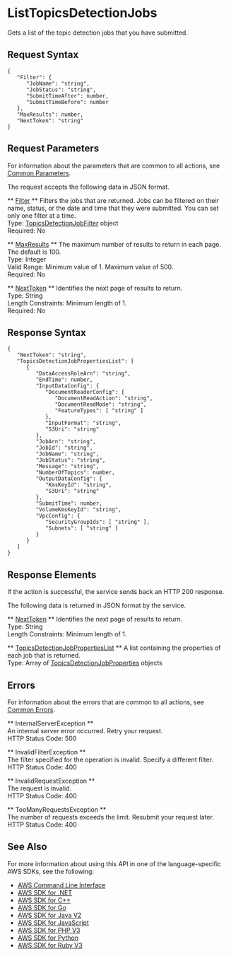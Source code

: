 # ListTopicsDetectionJobs<a name="API_ListTopicsDetectionJobs"></a>

Gets a list of the topic detection jobs that you have submitted\.

## Request Syntax<a name="API_ListTopicsDetectionJobs_RequestSyntax"></a>

```
{
   "Filter": { 
      "JobName": "string",
      "JobStatus": "string",
      "SubmitTimeAfter": number,
      "SubmitTimeBefore": number
   },
   "MaxResults": number,
   "NextToken": "string"
}
```

## Request Parameters<a name="API_ListTopicsDetectionJobs_RequestParameters"></a>

For information about the parameters that are common to all actions, see [Common Parameters](CommonParameters.md)\.

The request accepts the following data in JSON format\.

 ** [Filter](#API_ListTopicsDetectionJobs_RequestSyntax) **   <a name="comprehend-ListTopicsDetectionJobs-request-Filter"></a>
Filters the jobs that are returned\. Jobs can be filtered on their name, status, or the date and time that they were submitted\. You can set only one filter at a time\.  
Type: [TopicsDetectionJobFilter](API_TopicsDetectionJobFilter.md) object  
Required: No

 ** [MaxResults](#API_ListTopicsDetectionJobs_RequestSyntax) **   <a name="comprehend-ListTopicsDetectionJobs-request-MaxResults"></a>
The maximum number of results to return in each page\. The default is 100\.  
Type: Integer  
Valid Range: Minimum value of 1\. Maximum value of 500\.  
Required: No

 ** [NextToken](#API_ListTopicsDetectionJobs_RequestSyntax) **   <a name="comprehend-ListTopicsDetectionJobs-request-NextToken"></a>
Identifies the next page of results to return\.  
Type: String  
Length Constraints: Minimum length of 1\.  
Required: No

## Response Syntax<a name="API_ListTopicsDetectionJobs_ResponseSyntax"></a>

```
{
   "NextToken": "string",
   "TopicsDetectionJobPropertiesList": [ 
      { 
         "DataAccessRoleArn": "string",
         "EndTime": number,
         "InputDataConfig": { 
            "DocumentReaderConfig": { 
               "DocumentReadAction": "string",
               "DocumentReadMode": "string",
               "FeatureTypes": [ "string" ]
            },
            "InputFormat": "string",
            "S3Uri": "string"
         },
         "JobArn": "string",
         "JobId": "string",
         "JobName": "string",
         "JobStatus": "string",
         "Message": "string",
         "NumberOfTopics": number,
         "OutputDataConfig": { 
            "KmsKeyId": "string",
            "S3Uri": "string"
         },
         "SubmitTime": number,
         "VolumeKmsKeyId": "string",
         "VpcConfig": { 
            "SecurityGroupIds": [ "string" ],
            "Subnets": [ "string" ]
         }
      }
   ]
}
```

## Response Elements<a name="API_ListTopicsDetectionJobs_ResponseElements"></a>

If the action is successful, the service sends back an HTTP 200 response\.

The following data is returned in JSON format by the service\.

 ** [NextToken](#API_ListTopicsDetectionJobs_ResponseSyntax) **   <a name="comprehend-ListTopicsDetectionJobs-response-NextToken"></a>
Identifies the next page of results to return\.  
Type: String  
Length Constraints: Minimum length of 1\.

 ** [TopicsDetectionJobPropertiesList](#API_ListTopicsDetectionJobs_ResponseSyntax) **   <a name="comprehend-ListTopicsDetectionJobs-response-TopicsDetectionJobPropertiesList"></a>
A list containing the properties of each job that is returned\.  
Type: Array of [TopicsDetectionJobProperties](API_TopicsDetectionJobProperties.md) objects

## Errors<a name="API_ListTopicsDetectionJobs_Errors"></a>

For information about the errors that are common to all actions, see [Common Errors](CommonErrors.md)\.

 ** InternalServerException **   
An internal server error occurred\. Retry your request\.  
HTTP Status Code: 500

 ** InvalidFilterException **   
The filter specified for the operation is invalid\. Specify a different filter\.  
HTTP Status Code: 400

 ** InvalidRequestException **   
The request is invalid\.  
HTTP Status Code: 400

 ** TooManyRequestsException **   
The number of requests exceeds the limit\. Resubmit your request later\.  
HTTP Status Code: 400

## See Also<a name="API_ListTopicsDetectionJobs_SeeAlso"></a>

For more information about using this API in one of the language\-specific AWS SDKs, see the following:
+  [AWS Command Line Interface](https://docs.aws.amazon.com/goto/aws-cli/comprehend-2017-11-27/ListTopicsDetectionJobs) 
+  [AWS SDK for \.NET](https://docs.aws.amazon.com/goto/DotNetSDKV3/comprehend-2017-11-27/ListTopicsDetectionJobs) 
+  [AWS SDK for C\+\+](https://docs.aws.amazon.com/goto/SdkForCpp/comprehend-2017-11-27/ListTopicsDetectionJobs) 
+  [AWS SDK for Go](https://docs.aws.amazon.com/goto/SdkForGoV1/comprehend-2017-11-27/ListTopicsDetectionJobs) 
+  [AWS SDK for Java V2](https://docs.aws.amazon.com/goto/SdkForJavaV2/comprehend-2017-11-27/ListTopicsDetectionJobs) 
+  [AWS SDK for JavaScript](https://docs.aws.amazon.com/goto/AWSJavaScriptSDK/comprehend-2017-11-27/ListTopicsDetectionJobs) 
+  [AWS SDK for PHP V3](https://docs.aws.amazon.com/goto/SdkForPHPV3/comprehend-2017-11-27/ListTopicsDetectionJobs) 
+  [AWS SDK for Python](https://docs.aws.amazon.com/goto/boto3/comprehend-2017-11-27/ListTopicsDetectionJobs) 
+  [AWS SDK for Ruby V3](https://docs.aws.amazon.com/goto/SdkForRubyV3/comprehend-2017-11-27/ListTopicsDetectionJobs) 